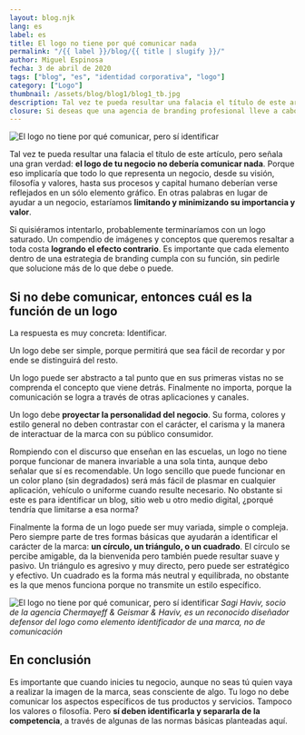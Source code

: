 ```yaml
---
layout: blog.njk
lang: es
label: es
title: El logo no tiene por qué comunicar nada
permalink: "/{{ label }}/blog/{{ title | slugify }}/"
author: Miguel Espinosa
fecha: 3 de abril de 2020
tags: ["blog", "es", "identidad corporativa", "logo"]
category: ["Logo"]
thumbnail: /assets/blog/blog1/blog1_tb.jpg
description: Tal vez te pueda resultar una falacia el título de este artículo, pero señala una gran verdad. El logo de tu negocio no debería comunicar nada, porque eso implicaría que todo lo que representa debería verse reflejado en un sólo gráfico.
closure: Si deseas que una agencia de branding profesional lleve a cabo el desarrollo de tu marca y su logo, contáctanos y demos inicio a tu proyecto.
---
```


![El logo no tiene por qué comunicar, pero sí identificar](/assets/blog/blog1/blog1a.jpg)

Tal vez te pueda resultar una falacia el título de este artículo, pero señala una gran verdad: **el logo de tu negocio no debería comunicar nada**. Porque eso implicaría que todo lo que representa un negocio, desde su visión, filosofía y valores, hasta sus procesos y capital humano deberían verse reflejados en un sólo elemento gráfico. En otras palabras en lugar de ayudar a un negocio, estaríamos **limitando y minimizando su importancia y valor**.

Si quisiéramos intentarlo, probablemente terminaríamos con un logo saturado. Un compendio de imágenes y conceptos que queremos resaltar a toda costa **logrando el efecto contrario**. Es importante que cada elemento dentro de una estrategia de branding cumpla con su función, sin pedirle que solucione más de lo que debe o puede.

## Si no debe comunicar, entonces cuál es la función de un logo

La respuesta es muy concreta: Identificar.

Un logo debe ser simple, porque permitirá que sea fácil de recordar y por ende se distinguirá del resto.

Un logo puede ser abstracto a tal punto que en sus primeras vistas no se comprenda el concepto que viene detrás. Finalmente no importa, porque la comunicación se logra a través de otras aplicaciones y canales.

Un logo debe **proyectar la personalidad del negocio**. Su forma, colores y estilo general no deben contrastar con el carácter, el carisma y la manera de interactuar de la marca con su público consumidor.

Rompiendo con el discurso que enseñan en las escuelas, un logo no tiene porque funcionar de manera invariable a una sola tinta, aunque debo señalar que sí es recomendable. Un logo sencillo que puede funcionar en un color plano (sin degradados) será más fácil de plasmar en cualquier aplicación, vehículo o uniforme cuando resulte necesario. No obstante si este es para identificar un blog, sitio web u otro medio digital, ¿porqué tendría que limitarse a esa norma?

Finalmente la forma de un logo puede ser muy variada, simple o compleja. Pero siempre parte de tres formas básicas que ayudarán a identificar el carácter de la marca: **un círculo, un triángulo, o un cuadrado**. El círculo se percibe amigable, da la bienvenida pero también puede resultar suave y pasivo. Un triángulo es agresivo y muy directo, pero puede ser estratégico y efectivo. Un cuadrado es la forma más neutral y equilibrada, no obstante es la que menos funciona porque no transmite un estilo específico.

![El logo no tiene por qué comunicar, pero sí identificar](/assets/blog/blog1/blog1b.jpg)
*Sagi Haviv, socio de la agencia Chermayeff & Geismar & Haviv, es un reconocido diseñador defensor del logo como elemento identificador de una marca, no de comunicación*

## En conclusión

Es importante que cuando inicies tu negocio, aunque no seas tú quien vaya a realizar la imagen de la marca, seas consciente de algo. Tu logo no debe comunicar los aspectos específicos de tus productos y servicios. Tampoco los valores o filosofía. Pero **sí deben identificarla y separarla de la competencia**, a través de algunas de las normas básicas planteadas aquí.